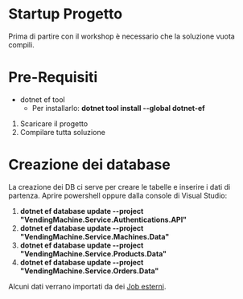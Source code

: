 # Startup Progetto
Prima di partire con il workshop è necessario che la soluzione vuota compili.

# Pre-Requisiti
- dotnet ef tool
	- Per installarlo: **dotnet tool install --global dotnet-ef**

1. Scaricare il progetto
2. Compilare tutta soluzione

# Creazione dei database
La creazione dei DB ci serve per creare le tabelle e inserire i dati di partenza.
Aprire powershell oppure dalla console di Visual Studio:

1. **dotnet ef database update --project "VendingMachine.Service.Authentications.API"**
2. **dotnet ef database update --project "VendingMachine.Service.Machines.Data"**
3. **dotnet ef database update --project "VendingMachine.Service.Products.Data"**
4. **dotnet ef database update --project "VendingMachine.Service.Orders.Data"**

Alcuni dati verrano importati da dei [Job esterni](/08-Worker.md).

